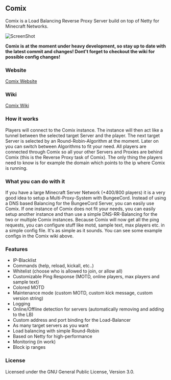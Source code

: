 ## Comix
Comix is a Load Balancing Reverse Proxy Server build on top of Netty for Minecraft Networks.

![ScreenShot](http://www.ibm.com/developerworks/websphere/library/techarticles/1308_gupta/images/fig01.jpg)

**Comix is at the moment under heavy development, so stay up to date with the latest commit and changes! Dont't forget to checkout the wiki for possible config changes!**

### Website
[Comix Website](http://jackwhite20.github.io/Comix/)

### Wiki
[Comix Wiki](https://github.com/JackWhite20/Comix/wiki)

### How it works
Players will connect to the Comix instance. The instance will then act like a tunnel between the selected target Server and the player. The next target Server is selected by an Round-Robin-Algorithm at the moment. Later on you can switch between Algorithms to fit your need. All players are connected through Comix so all your other Servers and Proxies are behind Comix (this is the Reverse Proxy task of Comix).
The only thing the players need to know is for example the domain which points to the ip where Comix is running.

### What you can do with it
If you have a large Minecraft Server Network (+400/800 players) it is a very good idea to setup a Multi-Proxy-System with BungeeCord. Instead of using a DNS based Balancing for the BungeeCord Server, you can easily use Comix. If one instance of Comix does not fit your needs, you can easily setup another instance and than use a simple DNS-RR-Balancing for the two or multiple Comix instances. Because Comix will now get all the ping requests, you can configure stuff like motd, sample text, max players etc. in a simple config file. It's as simple as it sounds. You can see some example configs in the Comix wiki above.

### Features
- IP-Blacklist
- Commands (help, reload, kickall, etc..)
- Whitelist (choose who is allowed to join, or allow all)
- Customizable Ping Response (MOTD, online players, max players and sample text)
- Colored MOTD
- Maintenance mode (custom MOTD, custom kick message, custom version string)
- Logging
- Online/Offline detection for servers (automatically removing and adding to the LB)
- Custom address and port binding for the Load-Balancer
- As many target servers as you want
- Load balancing with simple Round-Robin
- Based on Netty for high-performance
- Monitoring (in work)
- Block ip ranges

### License
Licensed under the GNU General Public License, Version 3.0.
